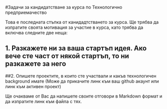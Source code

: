#Задачи за кандидатстване за курса по Технологично предприемачество

Това е последната стъпка от канидадтстването за курса.
Ще трябва да изпратите своята мотивация за участие в курса, като трябва да включва следните две неща:

## 1. Разкажете ни за ваша стартъп идея. Ако вече сте част от някой стартъп, то ни разкажете за него


##2. Опишете проектите, в които сте участвали и какъв технологичен background имате
(Може да прикачите линк към ваш github акаунт или линк към активен проект)

Ще очакваме от Вас да напишете своите отговори в Мarkdown формат и да изпратите линк към файла с тях.
